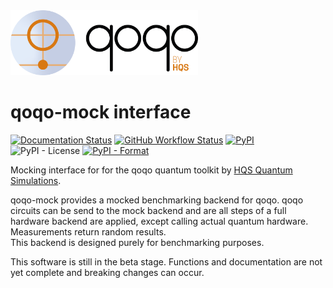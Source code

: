 <img src="qoqo_Logo_vertical_color.png" alt="qoqo logo" width="300" />

# qoqo-mock interface

[![Documentation Status](https://readthedocs.org/projects/qoqo_mock/badge/?version=latest)](https://qoqo_mock.readthedocs.io/en/latest/?badge=latest)
[![GitHub Workflow Status](https://github.com/HQSquantumsimulations/qoqo_mock/workflows/ci_tests/badge.svg)](https://github.com/HQSquantumsimulations/qoqo_mock/actions)
[![PyPI](https://img.shields.io/pypi/v/qoqo_mock)](https://pypi.org/project/qoqo_mock/)
![PyPI - License](https://img.shields.io/pypi/l/qoqo_mock)
[![PyPI - Format](https://img.shields.io/pypi/format/qoqo_mock)](https://pypi.org/project/qoqo_mock/)

Mocking interface for for the qoqo quantum toolkit by [HQS Quantum Simulations](https://quantumsimulations.de).

qoqo-mock provides a mocked benchmarking backend for qoqo.
qoqo circuits can be send to the mock backend and are all steps of a full hardware backend are applied, except calling actual quantum hardware. Measurements return random results.  
This backend is designed purely for benchmarking purposes.

This software is still in the beta stage. Functions and documentation are not yet complete and breaking changes can occur.
